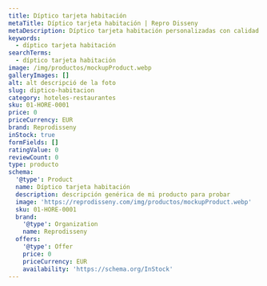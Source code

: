```yaml
---
title: Díptico tarjeta habitación
metaTitle: Díptico tarjeta habitación | Repro Disseny
metaDescription: Díptico tarjeta habitación personalizadas con calidad profesional en Cataluña.
keywords:
  - díptico tarjeta habitación
searchTerms:
  - díptico tarjeta habitación
image: /img/productos/mockupProduct.webp
galleryImages: []
alt: alt descripció de la foto
slug: diptico-habitacion
category: hoteles-restaurantes
sku: 01-HORE-0001
price: 0
priceCurrency: EUR
brand: Reprodisseny
inStock: true
formFields: []
ratingValue: 0
reviewCount: 0
type: producto
schema:
  '@type': Product
  name: Díptico tarjeta habitación
  description: descripción genérica de mi producto para probar
  image: 'https://reprodisseny.com/img/productos/mockupProduct.webp'
  sku: 01-HORE-0001
  brand:
    '@type': Organization
    name: Reprodisseny
  offers:
    '@type': Offer
    price: 0
    priceCurrency: EUR
    availability: 'https://schema.org/InStock'
---
```


